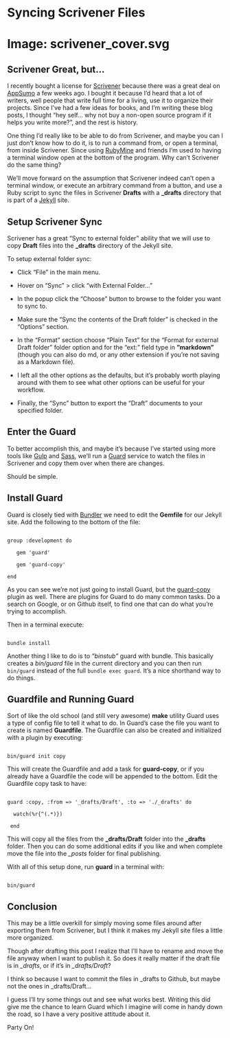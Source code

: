 # Syncing Scrivener Files 

# Image: scrivener_cover.svg

## Scrivener Great, but…

I recently bought a license for [Scrivener](https://www.literatureandlatte.com/scrivener.php) because there was a great deal on [AppSumo](http://www.appsumo.com) a few weeks ago.  I bought it because I’d heard that a lot of writers, well people that write full time for a living, use it to organize their projects.  Since I’ve had a few ideas for books, and I’m writing these blog posts, I thought “hey self… why not buy a non-open source program if it helps you write more?”, and the rest is history.

One thing I’d really like to be able to do from Scrivener, and maybe you can I just don’t know how to do it, is to run a command from, or open a terminal, from inside Scrivener.  Since using [RubyMine](https://www.jetbrains.com/ruby/) and friends I’m used to having a terminal window open at the bottom of the program.  Why can’t Scrivener do the same thing?

We’ll move forward on the assumption that Scrivener indeed can’t open a terminal window, or execute an arbitrary command from a button, and use a Ruby script to sync the files in Scrivener **Drafts** with a **_drafts** directory that is part of a [Jekyll](http://jekyllrb.com/) site.

## Setup Scrivener Sync

Scrivener has a great “Sync to external folder” ability that we will use to copy **Draft** files into the **_drafts** directory of the Jekyll site.

To setup external folder sync:

* Click “File” in the main menu.

* Hover on “Sync” > click “with External Folder…”

* In the popup click the “Choose” button to browse to the folder you want to sync to.

* Make sure the “Sync the contents of the Draft folder” is checked in the “Options” section.

* In the “Format” section choose “Plain Text” for the “Format for external Draft folder” folder option and for the “ext:” field type in **”markdown”** (though you can also do md, or any other extension if you’re not saving as a Markdown file).

* I left all the other options as the defaults, but it’s probably worth playing around with them to see what other options can be useful for your workflow.

* Finally, the “Sync” button to export the “Draft” documents to your specified folder.

 

## Enter the Guard

To better accomplish this, and maybe it’s because I’ve started using more tools like [Gulp](http://gulpjs.com/) and [Sass](http://sass-lang.com/), we’ll run a [Guard](https://github.com/guard/guard) service to watch the files in Scrivener and copy them over when there are changes.

Should be simple.

## Install Guard

Guard is closely tied with [Bundler](http://bundler.io/) we need to edit the **Gemfile** for our Jekyll site.  Add the following to the bottom of the file:

```

group :development do

   gem 'guard'

   gem 'guard-copy'

end

```

As you can see we’re not just going to install Guard, but the [guard-copy](https://github.com/marcisme/guard-copy) plugin as well.  There are plugins for Guard to do many common tasks.  Do a search on Google, or on Github itself, to find one that can do what you’re trying to accomplish.

Then in a terminal execute:

```

bundle install

```

Another thing I like to do is to *”binstub”* guard with bundle. This basically creates a *bin/guard* file in the current directory and you can then run ```bin/guard``` instead of the full ```bundle exec guard```.  It’s  a nice shorthand way to do things.

## Guardfile and Running Guard

Sort of like the old school (and still very awesome) **make** utility Guard uses a type of config file to tell it what to do.  In Guard’s case the file you want to create is named **Guardfile**.  The Guardfile can also be created and initialized with a plugin by executing:

```

bin/guard init copy

```

This will create the Guardfile and add a task for **guard-copy**, or if you already have a Guardfile the code will be appended to the bottom.  Edit the Guardfile copy task to have:

```

guard :copy, :from => '_drafts/Draft', :to => './_drafts' do

  watch(%r{^(.*)})

 end

```

This will copy all the files from the **_drafts/Draft** folder into the **_drafts** folder.  Then you can do some additional edits if you like and when complete move the file into the *_posts* folder for final publishing.

With all of this setup done, run **guard** in a terminal with:

```

bin/guard

```

## Conclusion

This may be a little overkill for simply moving some files around after exporting them from Scrivener, but I think it makes my Jekyll site files a little more organized.

Though after drafting this post I realize that I’ll have to rename and move the file anyway when I want to publish it.  So does it really matter if the draft file is in *_drafts*, or if it’s in *_drafts/Draft*?

I think so because I want to commit the files in _drafts to Github, but maybe not the ones in _drafts/Draft…

I guess I’ll try some things out and see what works best.  Writing this did give me the chance to learn Guard which I imagine will come in handy down the road, so I have a very positive attitude about it.

Party On!